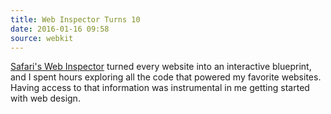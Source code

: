 ```yaml
---
title: Web Inspector Turns 10
date: 2016-01-16 09:58
source: webkit
---
```

[Safari's Web Inspector](https://webkit.org/blog/5718/10-years-of-web-inspector/) turned every website into an interactive blueprint, and I spent hours exploring all the code that powered my favorite websites. Having access to that information was instrumental in me getting started with web design. 